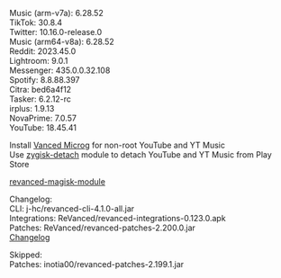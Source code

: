 Music (arm-v7a): 6.28.52  
TikTok: 30.8.4  
Twitter: 10.16.0-release.0  
Music (arm64-v8a): 6.28.52  
Reddit: 2023.45.0  
Lightroom: 9.0.1  
Messenger: 435.0.0.32.108  
Spotify: 8.8.88.397  
Citra: bed6a4f12  
Tasker: 6.2.12-rc  
irplus: 1.9.13  
NovaPrime: 7.0.57  
YouTube: 18.45.41  

Install [Vanced Microg](https://github.com/TeamVanced/VancedMicroG/releases) for non-root YouTube and YT Music  
Use [zygisk-detach](https://github.com/j-hc/zygisk-detach) module to detach YouTube and YT Music from Play Store  

[revanced-magisk-module](https://github.com/j-hc/revanced-magisk-module)  

Changelog:  
CLI: j-hc/revanced-cli-4.1.0-all.jar  
Integrations: ReVanced/revanced-integrations-0.123.0.apk  
Patches: ReVanced/revanced-patches-2.200.0.jar  
[Changelog](https://github.com/ReVanced/revanced-patches/releases/tag/v2.200.0)  

Skipped:  
Patches: inotia00/revanced-patches-2.199.1.jar    
